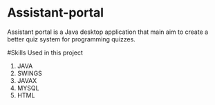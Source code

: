# Assistant-portal
Assistant portal is a Java desktop application that main aim to create a better quiz system for programming quizzes.

#Skills Used in this project
1. JAVA
2. SWINGS
3. JAVAX
4. MYSQL
5. HTML
